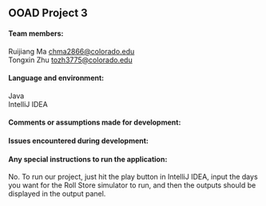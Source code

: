 ## OOAD Project 3 
#### Team members:
Ruijiang Ma chma2866@colorado.edu</br>Tongxin Zhu tozh3775@colorado.edu
#### Language and environment:
Java</br>
IntelliJ IDEA
#### Comments or assumptions made for development:


#### Issues encountered during development:

#### Any special instructions to run the application:
No. To run our project, just hit the play button in IntelliJ IDEA, input the days you want for the Roll Store simulator to run, and then the outputs should be displayed in the output panel.
